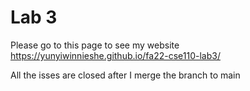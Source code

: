 # Lab 3 
Please go to this page to see my website https://yunyiwinnieshe.github.io/fa22-cse110-lab3/

All the isses are closed after I merge the branch to main
